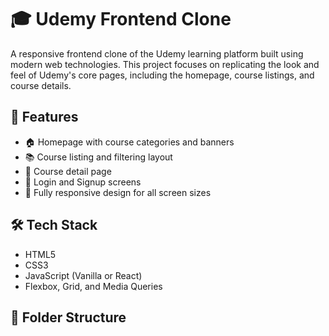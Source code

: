 # 🎓 Udemy Frontend Clone

A responsive frontend clone of the Udemy learning platform built using modern web technologies. This project focuses on replicating the look and feel of Udemy's core pages, including the homepage, course listings, and course details.

## 🚀 Features

- 🏠 Homepage with course categories and banners
- 📚 Course listing and filtering layout
- 📄 Course detail page
- 🔐 Login and Signup screens
- 📱 Fully responsive design for all screen sizes

## 🛠️ Tech Stack

- HTML5
- CSS3
- JavaScript (Vanilla or React)
- Flexbox, Grid, and Media Queries

## 📂 Folder Structure

